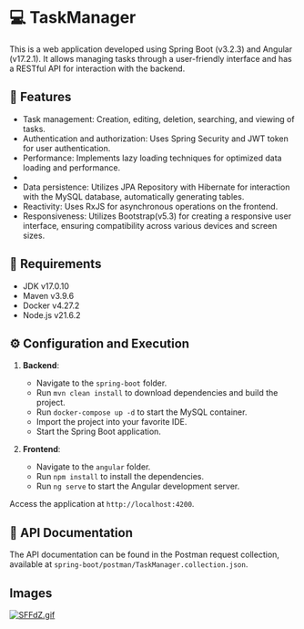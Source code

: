 # :computer: TaskManager

This is a web application developed using Spring Boot (v3.2.3) and Angular (v17.2.1). It allows managing tasks through a user-friendly interface and has a RESTful API for interaction with the backend.

## :pushpin: Features

* Task management: Creation, editing, deletion, searching, and viewing of tasks.
* Authentication and authorization: Uses Spring Security and JWT token for user authentication.
* Performance: Implements lazy loading techniques for optimized data loading and performance.
* 
* Data persistence: Utilizes JPA Repository with Hibernate for interaction with the MySQL database, automatically generating tables.
* Reactivity: Uses RxJS for asynchronous operations on the frontend.
* Responsiveness: Utilizes Bootstrap(v5.3) for creating a responsive user interface, ensuring compatibility across various devices and screen sizes.

## :memo: Requirements

* JDK v17.0.10
* Maven v3.9.6
* Docker v4.27.2
* Node.js v21.6.2

## :gear: Configuration and Execution

1. **Backend**:
   
   * Navigate to the `spring-boot` folder.
   * Run `mvn clean install` to download dependencies and build the project.
   * Run `docker-compose up -d` to start the MySQL container.
   * Import the project into your favorite IDE.
   * Start the Spring Boot application.

2. **Frontend**:
   
   * Navigate to the `angular` folder.
   * Run `npm install` to install the dependencies.
   * Run `ng serve` to start the Angular development server.

Access the application at `http://localhost:4200`.

## :bookmark_tabs: API Documentation

The API documentation can be found in the Postman request collection, available at `spring-boot/postman/TaskManager.collection.json`.



## Images

[![SFFdZ.gif](https://s9.gifyu.com/images/SFFdZ.gif "register")](https://gifyu.com/image/SFFdZ)


